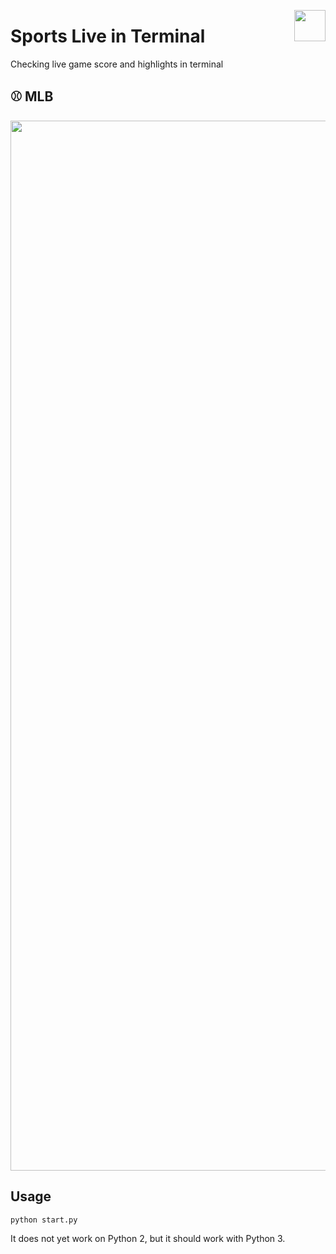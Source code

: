 <img src="https://user-images.githubusercontent.com/22522811/46264736-c27ec980-c4d4-11e8-8bf2-a20e94e9dd31.jpg" 
width="50"
align="right"/>

# Sports Live in Terminal
Checking live game score and highlights in terminal 

## :baseball: MLB
<img src="https://user-images.githubusercontent.com/22522811/46264978-22766f80-c4d7-11e8-8e16-1dba8c0492d3.png"
width="1680">

## Usage
`python start.py`

It does not yet work on Python 2, but it should work with Python 3.
